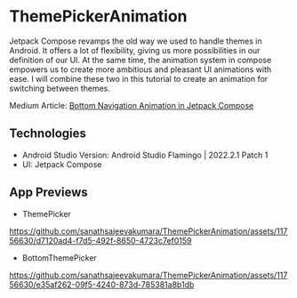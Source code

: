 # ThemePickerAnimation
Jetpack Compose revamps the old way we used to handle themes in Android. It offers a lot of flexibility, giving us more possibilities in our definition of our UI. At the same time, the animation system in compose empowers us to create more ambitious and pleasant UI animations with ease. I will combine these two in this tutorial to create an animation for switching between themes.

Medium Article: [Bottom Navigation Animation in Jetpack Compose][0]

[0]: https://medium.com/@sanathsajeevakumara/theme-picker-animation-in-jetpack-compose-4d562d663632

## Technologies

* Android Studio Version: Android Studio Flamingo | 2022.2.1 Patch 1
* UI: Jetpack Compose

## App Previews

* ThemePicker 

https://github.com/sanathsajeevakumara/ThemePickerAnimation/assets/11756630/d7120ad4-f7d5-492f-8650-4723c7ef0159

* BottomThemePicker

https://github.com/sanathsajeevakumara/ThemePickerAnimation/assets/11756630/e35af262-09f5-4240-873d-785381a8b1db
